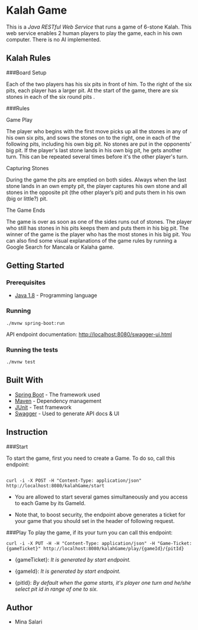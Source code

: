 
# Kalah Game

This is a *Java RESTful Web Service*  that runs a game of 6-stone Kalah. This web service enables 2 human players to play the game, each in his own computer. There is no AI implemented.

## Kalah Rules
###Board Setup

Each of the two players has his six pits in front of him. To the right of the six pits,
each player has a larger pit. At the start of the game, there are six stones in each
of the six round pits .

###Rules

Game Play

The player who begins with the first move picks up all the stones in any of his
own six pits, and sows the stones on to the right, one in each of the following
pits, including his own big pit. No stones are put in the opponents' big pit. If the
player's last stone lands in his own big pit, he gets another turn. This can be
repeated several times before it's the other player's turn.


Capturing Stones

During the game the pits are emptied on both sides. Always when the last stone
lands in an own empty pit, the player captures his own stone and all stones in the
opposite pit (the other player’s pit) and puts them in his own (big or little?) pit.


The Game Ends

The game is over as soon as one of the sides runs out of stones. The player who
still has stones in his pits keeps them and puts them in his big pit. The winner of
the game is the player who has the most stones in his big pit.
You can also find some visual explanations of the game rules by running a
Google Search for Mancala or Kalaha game.
## Getting Started


### Prerequisites

* [Java 1.8](http://www.oracle.com/technetwork/java/javase/downloads/index.html) - Programming language

### Running

```
./mvnw spring-boot:run
```

API endpoint documentation: <http://localhost:8080/swagger-ui.html>

### Running the tests

```
./mvnw test
```

## Built With

* [Spring Boot](https://projects.spring.io/spring-boot/) - The framework used
* [Maven](https://maven.apache.org) - Dependency management
* [JUnit](https://junit.org) - Test framework
* [Swagger](https://swagger.io) - Used to generate API docs & UI


## Instruction
###Start

To start the game, first you need to create a Game. To do so, call this endpoint:
```

curl -i -X POST -H "Content-Type: application/json" http://localhost:8080/kalahGame/start
```

* You are allowed to start several games simultaneously and you access to each Game by its GameId.

* Note that, to boost security, the endpoint above generates a ticket for your game that you should set in the header of following request.

###Play
To play the game, if its your turn you can call this endpoint:
```
curl -i -X PUT -H -H "Content-Type: application/json" -H "Game-Ticket:{gameTicket}" http://localhost:8080/kalahGame/play/{gameId}/{pitId}
```

* {gameTicket}: _It is generated by start endpoint._

* {gameId}: _It is generated by start endpoint._

* {pitId}: _By default when the game starts, it's player one turn and he/she select pit id in range of one to six._




## Author

* Mina Salari

